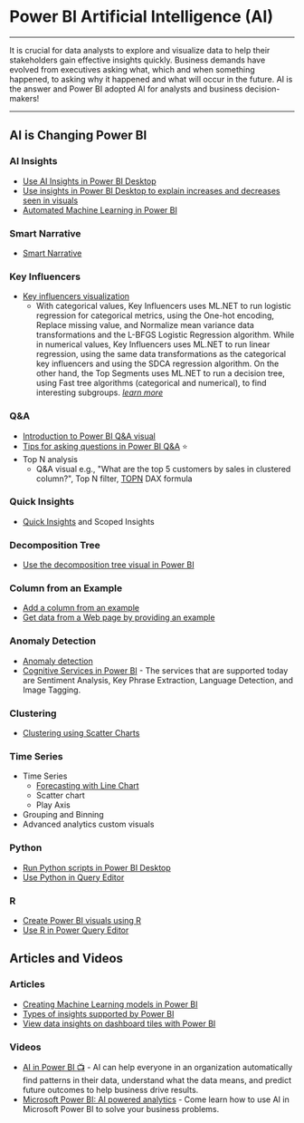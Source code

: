 # Power BI Artificial Intelligence (AI)
-----
It is crucial for data analysts to explore and visualize data to help their stakeholders gain effective insights quickly. Business demands have evolved from executives asking what, which and when something happened, to asking why it happened and what will occur in the future. AI is the answer and Power BI adopted AI for analysts and business decision-makers!

-----

## AI is Changing Power BI
### AI Insights
* [Use AI Insights in Power BI Desktop](https://docs.microsoft.com/en-us/power-bi/desktop-ai-insights)
* [Use insights in Power BI Desktop to explain increases and decreases seen in visuals](https://docs.microsoft.com/en-us/power-bi/desktop-insights)
* [Automated Machine Learning in Power BI](https://docs.microsoft.com/en-us/power-bi/service-machine-learning-automated) 
 
### Smart Narrative
* [Smart Narrative](https://docs.microsoft.com/en-us/power-bi/visuals/power-bi-visualization-smart-narrative)
### Key Influencers
* [Key influencers visualization](https://docs.microsoft.com/en-us/power-bi/visuals/power-bi-visualization-influencers)
  * With categorical values, Key Influencers uses ML.NET to run logistic regression for categorical metrics, using the One-hot encoding, Replace missing value, and Normalize mean variance data transformations and the L-BFGS Logistic Regression algorithm. While in numerical values, Key Influencers uses ML.NET to run linear regression, using the same data transformations as the categorical key influencers and using the SDCA regression algorithm. On the other hand, the Top Segments uses ML.NET to run a decision tree, using Fast tree algorithms (categorical and numerical), to find interesting subgroups.  _[learn more](https://dotnet.microsoft.com/apps/machinelearning-ai/ml-dotnet/customers/power-bi)_
### Q&A
* [Introduction to Power BI Q&A visual](https://docs.microsoft.com/en-us/power-bi/visuals/power-bi-visualization-q-and-a)
* [Tips for asking questions in Power BI Q&A](https://learn.microsoft.com/en-us/power-bi/consumer/end-user-q-and-a-tips) ⭐
* Top N analysis
  * Q&A visual e.g., "What are the top 5 customers by sales in clustered column?", Top N filter, [TOPN](https://dax.guide/topn/) DAX formula
### Quick Insights
* [Quick Insights](https://docs.microsoft.com/en-us/power-bi/service-insights) and Scoped Insights

### Decomposition Tree
* [Use the decomposition tree visual in Power BI](https://docs.microsoft.com/en-us/power-bi/visuals/power-bi-visualization-decomposition-tree)

### Column from an Example
* [Add a column from an example](https://docs.microsoft.com/en-us/power-bi/desktop-add-column-from-example)
* [Get data from a Web page by providing an example](https://docs.microsoft.com/en-us/power-bi/desktop-connect-to-web-by-example)

### Anomaly Detection
* [Anomaly detection](https://powerbi.microsoft.com/en-us/blog/anomaly-detection-preview/)
* [Cognitive Services in Power BI](https://docs.microsoft.com/en-us/power-bi/transform-model/dataflows/dataflows-machine-learning-integration) - The services that are supported today are Sentiment Analysis, Key Phrase Extraction, Language Detection, and Image Tagging.

### Clustering
  * [Clustering using Scatter Charts](https://powerbi.microsoft.com/en-us/blog/power-bi-desktop-november-feature-summary/#clustering)

### Time Series
* Time Series
  * [Forecasting with Line Chart](https://docs.microsoft.com/en-us/power-bi/transform-model/desktop-analytics-pane#apply-forecasting)
  * Scatter chart
  * Play Axis
 * Grouping and Binning
 * Advanced analytics custom visuals  

### Python
  * [Run Python scripts in Power BI Desktop](https://docs.microsoft.com/en-us/power-bi/connect-data/desktop-python-scripts)
  * [Use Python in Query Editor](https://docs.microsoft.com/en-us/power-bi/connect-data/desktop-python-in-query-editor)

### R
  * [Create Power BI visuals using R](https://docs.microsoft.com/en-us/power-bi/create-reports/desktop-r-visuals)
  * [Use R in Power Query Editor](https://docs.microsoft.com/en-us/power-bi/connect-data/desktop-r-in-query-editor)
    
## Articles and Videos
### Articles
* [Creating Machine Learning models in Power BI](https://powerbi.microsoft.com/en-us/blog/creating-machine-learning-models-in-power-bi/)
* [Types of insights supported by Power BI](https://docs.microsoft.com/en-us/power-bi/consumer/end-user-insight-types)
* [View data insights on dashboard tiles with Power BI](https://docs.microsoft.com/en-us/power-bi/consumer/end-user-insights)
### Videos
* [AI in Power BI :tv:](https://mybuild.techcommunity.microsoft.com/sessions/77088?source=sessions&ref=najielkotob) - AI can help everyone in an organization automatically find patterns in their data, understand what the data means, and predict future outcomes to help business drive results.
* [Microsoft Power BI: AI powered analytics](https://www.youtube.com/watch?v=crqZyv1wtV4) - Come learn how to use AI in Microsoft Power BI to solve your business problems. 

